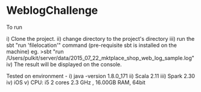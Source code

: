 # WeblogChallenge

To run

i) 	Clone the project.
ii) 	change directory to the project's directory
iii) 	run the sbt "run 'filelocation'" command (pre-requisite sbt is installed on the machine)
	eg. >sbt "run /Users/pulkit/server/data/2015_07_22_mktplace_shop_web_log_sample.log"
iv) 	The result will be displayed on the console.


Tested on environment - 
i) 	java -version 1.8.0_171
ii) 	Scala 2.11
iii)	Spark 2.30
iv)	iOS 
v)  	CPU: i5 2 cores 2.3 GHz , 16.00GB RAM,  64bit
